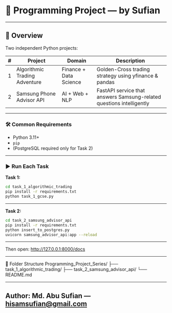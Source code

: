 # 🚀 Programming Project — by Sufian

---

## 📁 Overview
Two independent Python projects:

| # | Project | Domain | Description |
|--|--|--|--|
| 1 | Algorithmic Trading Adventure | Finance + Data Science | Golden-Cross trading strategy using yfinance & pandas |
| 2 | Samsung Phone Advisor API | AI + Web + NLP | FastAPI service that answers Samsung-related questions intelligently |

---

### 🛠 Common Requirements
- Python 3.11+
- `pip`
- (PostgreSQL required only for Task 2)

---

### ▶️ Run Each Task

**Task 1:**
```bash
cd task_1_algorithmic_trading
pip install -r requirements.txt
python task_1_gcse.py
```

---

**Task 2:**
```bash
cd task_2_samsung_advisor_api
pip install -r requirements.txt
python insert_to_postgres.py
uvicorn samsung_advisor_api:app --reload
```

---

Then open: http://127.0.0.1:8000/docs

---
📂 Folder Structure
Programming_Project_Series/
 ├── task_1_algorithmic_trading/
 ├── task_2_samsung_advisor_api/
 └── README.md

---

Author: Md. Abu Sufian — hisamsufian@gmail.com
---